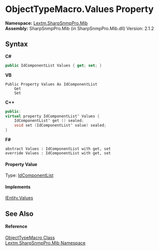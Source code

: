 # ObjectTypeMacro.Values Property 
 

**Namespace:**&nbsp;<a href="N_Lextm_SharpSnmpPro_Mib">Lextm.SharpSnmpPro.Mib</a><br />**Assembly:**&nbsp;SharpSnmpPro.Mib (in SharpSnmpPro.Mib.dll) Version: 2.1.2

## Syntax

**C#**<br />
``` C#
public IdComponentList Values { get; set; }
```

**VB**<br />
``` VB
Public Property Values As IdComponentList
	Get
	Set
```

**C++**<br />
``` C++
public:
virtual property IdComponentList^ Values {
	IdComponentList^ get () sealed;
	void set (IdComponentList^ value) sealed;
}
```

**F#**<br />
``` F#
abstract Values : IdComponentList with get, set
override Values : IdComponentList with get, set
```


#### Property Value
Type: <a href="T_Lextm_SharpSnmpPro_Mib_IdComponentList">IdComponentList</a>

#### Implements
<a href="P_Lextm_SharpSnmpPro_Mib_IEntity_Values">IEntity.Values</a><br />

## See Also


#### Reference
<a href="T_Lextm_SharpSnmpPro_Mib_ObjectTypeMacro">ObjectTypeMacro Class</a><br /><a href="N_Lextm_SharpSnmpPro_Mib">Lextm.SharpSnmpPro.Mib Namespace</a><br />